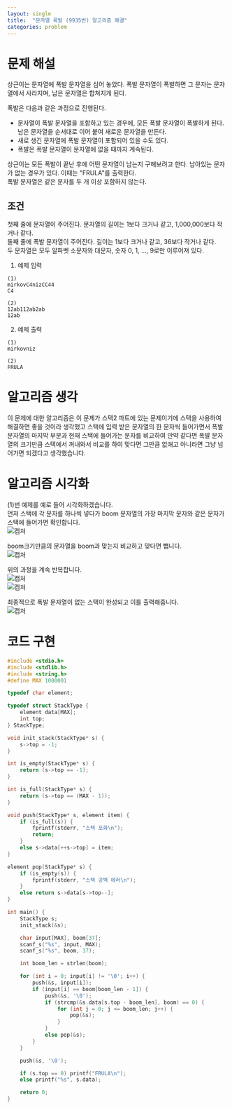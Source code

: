 ```yaml
---
layout: single
title:  "문자열 폭발 (9935번) 알고리즘 해결"
categories: problem
---
```


# 문제 해설
상근이는 문자열에 폭발 문자열을 심어 놓았다. 폭발 문자열이 폭발하면 그 문자는 문자열에서 사라지며, 남은 문자열은 합쳐지게 된다.   

폭발은 다음과 같은 과정으로 진행된다.   
* 문자열이 폭발 문자열을 포함하고 있는 경우에, 모든 폭발 문자열이 폭발하게 된다. 남은 문자열을 순서대로 이어 붙여 새로운 문자열을 만든다.
* 새로 생긴 문자열에 폭발 문자열이 포함되어 있을 수도 있다.
* 폭발은 폭발 문자열이 문자열에 없을 때까지 계속된다.

상근이는 모든 폭발이 끝난 후에 어떤 문자열이 남는지 구해보려고 한다. 남아있는 문자가 없는 경우가 있다. 이때는 "FRULA"를 출력한다.   
폭발 문자열은 같은 문자를 두 개 이상 포함하지 않는다.   

## 조건
첫째 줄에 문자열이 주어진다. 문자열의 길이는 1보다 크거나 같고, 1,000,000보다 작거나 같다.   
둘째 줄에 폭발 문자열이 주어진다. 길이는 1보다 크거나 같고, 36보다 작거나 같다.   
두 문자열은 모두 알파벳 소문자와 대문자, 숫자 0, 1, ..., 9로만 이루어져 있다.   

1. 예제 입력   
```
(1)
mirkovC4nizCC44
C4
```
```
(2)
12ab112ab2ab
12ab
```
2. 예제 출력
```
(1)
mirkovniz
```
```
(2)
FRULA
```   

# 알고리즘 생각
이 문제에 대한 알고리즘은 이 문제가 스택2 파트에 있는 문제이기에 스택을 사용하여 해결하면 좋을 것이라 생각했고 스택에 입력 받은 문자열의 한 문자씩 들어가면서 폭발 문자열의 마지막 부분과 현재 스택에 들어가는 문자를 비교하여 만약 같다면 폭발 문자열의 크기만큼 스택에서 꺼내와서 비교를 하여 맞다면 그만큼 없애고 아니라면 그냥 넘어가면 되겠다고 생각했습니다.

# 알고리즘 시각화
(1)번 예제를 예로 들어 시각화하겠습니다.   
먼저 스택에 각 문자를 하나씩 넣다가 boom 문자열의 가장 마지막 문자와 같은 문자가 스택에 들어가면 확인합니다.   
![캡처](https://github.com/124coding/124coding.github.io/assets/114299892/78bbdb09-7e63-4058-9b10-ae89f4408b9b)

boom크기만큼의 문자열을 boom과 맞는지 비교하고 맞다면 뺍니다.   
![캡처](https://github.com/124coding/124coding.github.io/assets/114299892/93da0ec4-fc06-4513-b653-858ce46186b2)

위의 과정을 계속 반복합니다.   
![캡처](https://github.com/124coding/124coding.github.io/assets/114299892/abeba4d7-7f0a-45aa-a57b-15d1e406e8ca)   
![캡처](https://github.com/124coding/124coding.github.io/assets/114299892/70707e3d-52ff-4e29-8b2f-335134057e28)   

최종적으로 폭발 문자열이 없는 스택이 완성되고 이를 출력해줍니다.   
![캡처](https://github.com/124coding/124coding.github.io/assets/114299892/37794e47-c963-4e19-b731-df254960d7ea)   

# 코드 구현
```c
#include <stdio.h>
#include <stdlib.h>
#include <string.h>
#define MAX 1000001

typedef char element;

typedef struct StackType {
	element data[MAX];
	int top;
} StackType;

void init_stack(StackType* s) {
	s->top = -1;
}

int is_empty(StackType* s) {
	return (s->top == -1);
}

int is_full(StackType* s) {
	return (s->top == (MAX - 1));
}

void push(StackType* s, element item) {
	if (is_full(s)) {
		fprintf(stderr, "스택 포화\n");
		return;
	}
	else s->data[++s->top] = item;
}

element pop(StackType* s) {
	if (is_empty(s)) {
		fprintf(stderr, "스택 공백 에러\n");
	}
	else return s->data[s->top--];
}

int main() {
	StackType s;
	init_stack(&s);

	char input[MAX], boom[37];
	scanf_s("%s", input, MAX);
	scanf_s("%s", boom, 37);

	int boom_len = strlen(boom);

	for (int i = 0; input[i] != '\0'; i++) {
		push(&s, input[i]);
		if (input[i] == boom[boom_len - 1]) {
			push(&s, '\0');
			if (strcmp(&s.data[s.top - boom_len], boom) == 0) {
				for (int j = 0; j <= boom_len; j++) {
					pop(&s);
				}
			}
			else pop(&s);
		}
	}

	push(&s, '\0');

	if (s.top == 0) printf("FRULA\n");
	else printf("%s", s.data);

	return 0;
}
```
